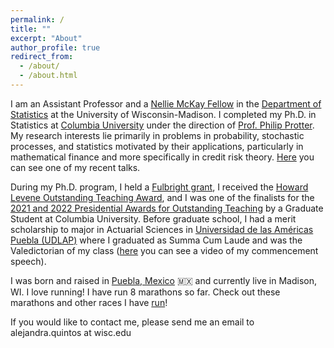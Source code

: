 ```yaml
---
permalink: /
title: ""
excerpt: "About"
author_profile: true
redirect_from:
  - /about/
  - /about.html
---
```


I am an Assistant Professor and a [Nellie McKay Fellow](https://facstaff.provost.wisc.edu/faculty-diversity-initiative/#nellie-mckay-fellowship) in the [Department of Statistics](https://stat.wisc.edu/) at the University of Wisconsin-Madison. I completed my Ph.D. in Statistics at [Columbia University](https://stat.columbia.edu) under the direction of [Prof. Philip Protter](http://www.stat.columbia.edu/~protter/). My research interests lie primarily in problems in probability, stochastic processes, and statistics motivated by their applications, particularly in mathematical finance and more specifically in credit risk theory. [Here](https://youtu.be/8R5VFvpx6ok) you can see one of my recent talks.

During my Ph.D. program, I held a [Fulbright grant](https://us.fulbrightonline.org/), I received the [Howard Levene Outstanding Teaching Award](https://stat.columbia.edu/howard-levene-outstanding-teaching-award/), and I was one of the finalists for the [2021 and 2022 Presidential Awards for Outstanding Teaching](https://provost.columbia.edu/content/presidential-awards-outstanding-teaching) by a Graduate Student at Columbia University. Before graduate school, I had a merit scholarship to major in Actuarial Sciences in [Universidad de las Américas Puebla (UDLAP)](https://www.udlap.mx/web/en/) where I graduated as Summa Cum Laude and was the Valedictorian of my class ([here](https://youtu.be/5GwOKZw3wdo?t=4943) you can see a video of my commencement speech).

I was born and raised in [Puebla, Mexico](https://en.wikipedia.org/wiki/Puebla_(city)) 🇲🇽 and currently live in Madison, WI. I love running! I have run 8 marathons so far. Check out these marathons and other races I have [run](/runs/)!

If you would like to contact me, please send me an email to alejandra.quintos at wisc.edu
